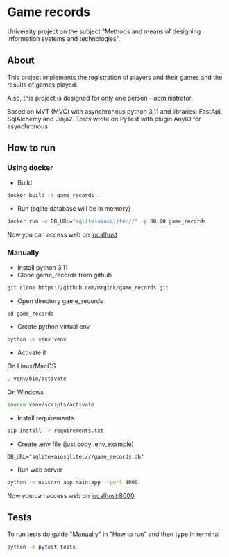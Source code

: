 
# Game records
University project on the subject "Methods and means of designing information systems and technologies".

## About
This project implements the registration of players and their games and the results of games played. 

Also, this project is designed for only one person - administrator.

Based on MVT (MVC) with asynchronous python 3.11 and libraries: FastApi, SqlAlchemy and Jinja2. Tests wrote on PyTest with plugin AnyIO for asynchronous.

## How to run

### Using docker
- Build
```bash
docker build -t game_records .
```
- Run (sqlite database will be in memory)
```bash
docker run -e DB_URL="sqlite+aiosqlite://" -p 80:80 game_records
```
Now you can access web on [localhost](http://127.0.0.1:80)

### Manually
- Install python 3.11
- Clone game_records from github
```bash
git clone https://github.com/mrgick/game_records.git
```
- Open directory game_records
```
cd game_records
```
- Create python virtual env
```bash
python -m venv venv
```
- Activate it
    
On Linux/MacOS

```bash
. venv/bin/activate
```

On Windows

```bash
source venv/scripts/activate
```
- Install requirements
```bash
pip install -r requirements.txt
```
- Create .env file (just copy .env_example)
```env
DB_URL="sqlite+aiosqlite:///game_records.db"
```
- Run web server
```bash
python -m uvicorn app.main:app --port 8000
```

Now you can access web on [localhost:8000](http://127.0.0.1:8000)

## Tests
To run tests do guide "Manually" in "How to run" and then type in terminal
```bash
python -m pytest tests
```
